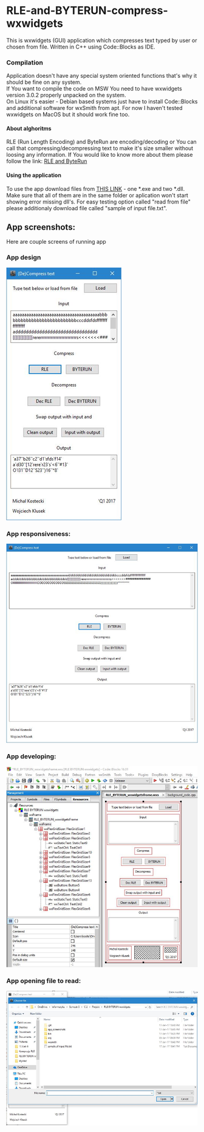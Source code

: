 # RLE-and-BYTERUN-compress-wxwidgets
This is wxwidgets (GUI) application which compresses text typed by user or chosen from file. Written in C++ using Code::Blocks as IDE.

### Compilation
Application doesn't have any special system oriented functions that's why it should be fine on any system.       
If You want to compile the code on MSW You need to have wxwidgets version 3.0.2 properly unpacked on the system.   
On Linux it's easier - Debian based systems just have to install Code::Blocks and additional software for wxSmith from apt.
For now I haven't tested wxwidgets on MacOS but it should work fine too.

#### About alghoritms
RLE (Run Length Encoding) and ByteRun are encoding/decoding or You can call that compressing/decompressing text to make it's size smaller without loosing any information. If You would like to know more about them please follow the link: [RLE and ByteRun](https://en.wikipedia.org/wiki/Run-length_encoding "RLE")

#### Using the application
To use the app download files from [THIS LINK](https://github.com/kostek888888/RLE-and-BYTERUN-compress-wxwidgets/releases) - one \*.exe and two \*.dll. Make sure that all of them are in the same folder or aplication won't start showing error missing dll's. For easy testing option called "read from file" please additionaly download file called "sample of input file.txt". 

## App screenshots:
Here are couple screens of running app

### App design
![Image of app](app_screenshots/2.jpg)



### App responsiveness:
![Image of app stretched](app_screenshots/3.jpg)



### App developing:
![Image of developing](app_screenshots/1.jpg)



### App opening file to read:
![Image of app](app_screenshots/4.jpg)
